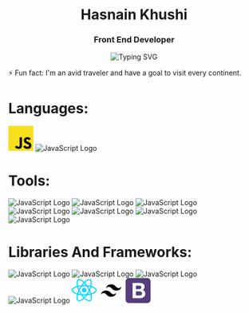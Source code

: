 <h1 align="center">Hasnain Khushi</h1>
<h3 align="center">Front End Developer</h3>
<p align="center">

</p>

<p align="center">
  <img src="https://readme-typing-svg.demolab.com?font=Cambria&weight=600&size=30&duration=1000&pause=1000&center=true&random=true&width=500&lines=Front+End+Developer;JavaScript+Developer;React+Developer;Web+Developer;AI+Developer;;Gamer" alt="Typing SVG" />
</p>

⚡ Fun fact: I'm an avid traveler and have a goal to visit every continent.

# Languages:
<Div style="display = "flex"">
  <img src="https://github.com/hasnain23233/Hasnain/blob/main/Components/javascript-js.svg" alt="JavaScript Logo" width="50" height="50" />
  <img src="https://github.com/user-attachments/assets/2a687552-a59d-4bf3-9717-2a64ebd9262a" alt="JavaScript Logo" width="50" height="50" />
</Div>

# Tools:
<Div>
  
  <img src="https://github.com/user-attachments/assets/59a57b5d-69e2-4437-8b19-2e3968fe55d5" alt="JavaScript Logo" width="50" height="50" />
  <img src="https://github.com/user-attachments/assets/d565e522-5b9d-4efc-a73f-a5da448ef9d6" alt="JavaScript Logo" width="50" height="50" />
  <img src="https://github.com/user-attachments/assets/6e437439-9860-4110-8738-65ed8044a51a" alt="JavaScript Logo" width="50" height="50" />
  <img src="https://github.com/user-attachments/assets/6c67d0b1-a45b-4b5a-9125-414ef01b1f2b" alt="JavaScript Logo" width="50" height="50" />
  <img src="https://github.com/user-attachments/assets/0125f6d8-6abf-4f7e-8175-4b2913724788" alt="JavaScript Logo" width="50" height="50" />
  <img src="https://github.com/user-attachments/assets/0496cea0-58dc-476a-8cfc-e4c0c0e555e9" alt="JavaScript Logo" width="50" height="50" />
  <img src="https://github.com/user-attachments/assets/f9f8b0d6-9122-4acc-a73a-15f165c066b4" alt="JavaScript Logo" width="50" height="50" />
</Div>
<H1>Libraries And Frameworks:</H1>
<Div>
  
  <img src="https://github.com/user-attachments/assets/bd309672-ad04-4ece-ba81-e71f3f618abf" alt="JavaScript Logo" width="50" height="50" />
  <img src="https://github.com/user-attachments/assets/452466a2-d7a2-4a0a-a4e0-ee653e7daa02" alt="JavaScript Logo" width="50" height="50" />
  <img src="https://github.com/user-attachments/assets/5a9a9b78-cb80-4ec5-85ca-b4ab170de5dd" alt="JavaScript Logo" width="50" height="50" />
  <img src="https://github.com/user-attachments/assets/bf32ef60-d2ca-406a-875b-68d7721455cf" alt="JavaScript Logo" width="50" height="50" />
  <img src="https://github.com/hasnain23233/Hasnain/blob/main/Components/reactjs-svgrepo-com.svg" alt="JavaScript Logo" width="50" height="50" />
  <img src="https://github.com/hasnain23233/Hasnain/blob/main/Components/tailwind-css-svgrepo-com.svg" alt="JavaScript Logo" width="50" height="50" />
  <img src="https://github.com/hasnain23233/Hasnain/blob/main/Components/bootstrap-svgrepo-com.svg" alt="JavaScript Logo" width="50" height="50" />
</Div>


